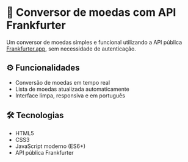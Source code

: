 # 💱 Conversor de moedas com API Frankfurter

Um conversor de moedas simples e funcional utilizando a API pública [Frankfurter.app](https://www.frankfurter.app/), sem necessidade de autenticação.

## ⚙️ Funcionalidades

- Conversão de moedas em tempo real
- Lista de moedas atualizada automaticamente
- Interface limpa, responsiva e em português

## 🛠 Tecnologias

- HTML5
- CSS3
- JavaScript moderno (ES6+)
- API pública Frankfurter
